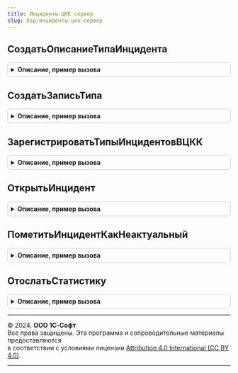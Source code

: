 ```yaml
---
title: Инциденты ЦКК сервер
slug: bsp/инциденты-цкк-сервер
---
```



## СоздатьОписаниеТипаИнцидента
<details style="margin: 1em 0; padding: 0.5em; border: 1px solid #ccc; border-radius: 6px;">

<summary style="font-weight: bold; cursor: pointer;">Описание, пример вызова</summary>

```bsl

// Создает структуру описания типа инцидента, которую требуется заполнить и передать функции СоздатьЗаписьТипа.
// @skip-warning ПустойМетод - особенность реализации.
//
// Параметры:
//  ИмяТипа	 - Строка - Имя типа инцидента. Имя должно быть уникальным, например: Конфигурация1.ПОдсистема1.Инцидент1.
//
// Возвращаемое значение:
//   - Структура - поля структуры:
// 		* ТипИнцидента - Строка - имя типа
//		* УровеньИнцидента - Строка - "Информация", "Предупреждение" (по умолчанию), "Ошибка", "КритическаяОшибка"
//		* Подсистема - Строка - подсистема с точки зрения ЦКК
//		* КонтекстИнформационнойБазы - Булево - определять контекст подключения. По умолчанию нет.
//		* ПроцедураПроверки - Строка - имя процедуры, которая будет вызываться периодически, если есть открытые инциденты указанного типа для проверки
//			их актуальности. Если указано "Авто", будет использована проверка по полю "Актуален" из регистра открытых инцидентов.
//		* МинутМеждуИнцидентами - Число - ограничивать частоту отсылки инцидентов. По умолчанию 0: не ограничивать
//		* Теги - Структура - с полями:
//		   ** Оборудование - Булево -
//		   ** Доступность - Булево -
//		   ** Производительность - Булево -
//		   ** ПрикладнаяОшибка - Булево -
//		   ** Дополнительные - Строка - в строку можно разместить произвольные теги, разделенные пробелом.
//
Функция СоздатьОписаниеТипаИнцидента(ИмяТипа) Экспорт
```

Пример вызова
```bsl
Результат = ИнцидентыЦККСервер.СоздатьОписаниеТипаИнцидента(ИмяТипа) 
```
</details>

## СоздатьЗаписьТипа
<details style="margin: 1em 0; padding: 0.5em; border: 1px solid #ccc; border-radius: 6px;">

<summary style="font-weight: bold; cursor: pointer;">Описание, пример вызова</summary>

```bsl

// Создает запись типа инцидента и помещает ее в словарь. Если в словаре тип уже зарегистрирован, он будет перезаписан.
// @skip-warning ПустойМетод - особенность реализации.
//
// Параметры:
//  СловарьТипов - Соответствие из КлючИЗначение:
//  * Ключ - Строка - имя типа инцидента
//  * Значение - см. СоздатьОписаниеТипаИнцидента
//  Описание - Структура:
//  * ТипИнцидента - Строка
//  * УровеньИнцидента - Строка
//  * Подсистема - Строка
//  * КонтекстИнформационнойБазы - Булево
//  * ПроцедураПроверки - Строка
//  * МинутМеждуИнцидентами - Число
//  * Теги - Структура:
//    ** Оборудование - Булево
//    ** Доступность - Булево
//    ** Производительность - Булево
//    ** ПрикладнаяОшибка - Булево
//    ** Дополнительные - Строка
Процедура СоздатьЗаписьТипа(Знач СловарьТипов, Знач Описание) Экспорт
```

Пример вызова
```bsl
ИнцидентыЦККСервер.СоздатьЗаписьТипа(СловарьТипов, Описание) 
```
</details>

## ЗарегистрироватьТипыИнцидентовВЦКК
<details style="margin: 1em 0; padding: 0.5em; border: 1px solid #ccc; border-radius: 6px;">

<summary style="font-weight: bold; cursor: pointer;">Описание, пример вызова</summary>

```bsl

// Регистрирует типы инцидентов в ИБ.
// @skip-warning ПустойМетод - особенность реализации.
//
Процедура ЗарегистрироватьТипыИнцидентовВЦКК() Экспорт
```

Пример вызова
```bsl
ИнцидентыЦККСервер.ЗарегистрироватьТипыИнцидентовВЦКК() 
```
</details>

## ОткрытьИнцидент
<details style="margin: 1em 0; padding: 0.5em; border: 1px solid #ccc; border-radius: 6px;">

<summary style="font-weight: bold; cursor: pointer;">Описание, пример вызова</summary>

```bsl

// Открывает инцидент. Если адрес ЦКК не указан, ничего не делает. Если инцидент отсылается чаще
// указанных в типе ограничений, такая отсылка будет проигнорирована без вызова исключений.
// Если указано Асинхронно=Истина, то метод будет выполнен с помощью менеджера фоновых заданий.
// @skip-warning ПустойМетод - особенность реализации.
//
// Параметры:
//  ТипИнцидента - Строка - Идентификатор типа инцидента. Должен быть среди зарегистрированных типов.
//  КодИнцидента - Строка - Строковый идентификатор инцидента. Должен быть уникален внутри типа. Если повторяется,
//  						считается, что инцидент еще раз и счетчик срабатываний его в ЦКК увеличится.
//  ТекстСообщения - Строка - текст сообщения инцидента.
//  Асинхронно - Булево - флаг асинхронного выполнения.
//
Процедура ОткрытьИнцидент(Знач ТипИнцидента, Знач КодИнцидента, Знач ТекстСообщения, Знач Асинхронно = Ложь) Экспорт
```

Пример вызова
```bsl
ИнцидентыЦККСервер.ОткрытьИнцидент(ТипИнцидента, КодИнцидента, ТекстСообщения, Асинхронно);
```
</details>

## ПометитьИнцидентКакНеактуальный
<details style="margin: 1em 0; padding: 0.5em; border: 1px solid #ccc; border-radius: 6px;">

<summary style="font-weight: bold; cursor: pointer;">Описание, пример вызова</summary>

```bsl

// Помечает инцидент в регистре ИнцидентыОткрытые как неактуальный.
// Инцидент закроется в ЦКК при следующем вызове проверки на актуальность.
// @skip-warning ПустойМетод - особенность реализации.
//
// Параметры:
//  ТипИнцидента - Строка - Идентификатор типа инцидента.
//  КодИнцидента - Строка - Идентификатор инцидента.
//
Процедура ПометитьИнцидентКакНеактуальный(Знач ТипИнцидента, Знач КодИнцидента) Экспорт
```

Пример вызова
```bsl
ИнцидентыЦККСервер.ПометитьИнцидентКакНеактуальный(ТипИнцидента, КодИнцидента) 
```
</details>

## ОтослатьСтатистику
<details style="margin: 1em 0; padding: 0.5em; border: 1px solid #ccc; border-radius: 6px;">

<summary style="font-weight: bold; cursor: pointer;">Описание, пример вызова</summary>

```bsl

// Отсылает счетчик в ЦКК, используя InputStatistics/InputStatisticsDate (СИНХРОННАЯ ОТСЫЛКА СЧЕТЧИКА).
// Когда указаны массивы в параметрах ИдентификаторСчетчика/ЗначениеСчетчика, происходит передача всего
// массива за один вызов.
// @skip-warning ПустойМетод - особенность реализации.
//
// Параметры:
//  ИдентификаторСчетчика - Строка - Идентификатор счетчика для ЦКК, разделенные точками
//  ЗначениеСчетчика - Число - Значение счетчика на передаваемый (указанный) момент времени
//  Данные - Соответствие из КлючИЗначение:
//	 * Ключ - Строка - идентификатор счетчика
//	 * Значение - Число - значение счетчика (если указано, имеет приоритет)
//  ДатаСчетчика - Дата - Если указано, используется InputStatisticsDate, иначе - InputStatistics.
//
Процедура ОтослатьСтатистику(Знач ИдентификаторСчетчика, Знач ЗначениеСчетчика, Знач Данные = Неопределено, Знач ДатаСчетчика = неопределено) Экспорт
```

Пример вызова
```bsl
ИнцидентыЦККСервер.ОтослатьСтатистику(ИдентификаторСчетчика, ЗначениеСчетчика, Данные, ДатаСчетчика);
```
</details>

---

© 2024, **ООО 1С-Софт**  
Все права защищены. Эта программа и сопроводительные материалы предоставляются  
в соответствии с условиями лицензии [Attribution 4.0 International (CC BY 4.0)](https://creativecommons.org/licenses/by/4.0/legalcode).

---
